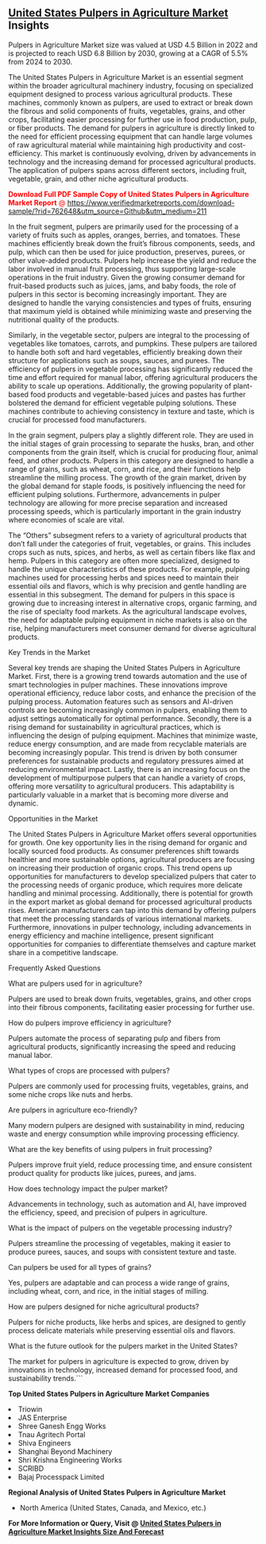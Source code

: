 <h2><a href="https://www.verifiedmarketreports.com/download-sample/?rid=762648&amp;utm_source=Github&amp;utm_medium=211" target="_blank">United States Pulpers in Agriculture Market</a> Insights</h2><p>Pulpers in Agriculture Market size was valued at USD 4.5 Billion in 2022 and is projected to reach USD 6.8 Billion by 2030, growing at a CAGR of 5.5% from 2024 to 2030.</p><p><p>The United States Pulpers in Agriculture Market is an essential segment within the broader agricultural machinery industry, focusing on specialized equipment designed to process various agricultural products. These machines, commonly known as pulpers, are used to extract or break down the fibrous and solid components of fruits, vegetables, grains, and other crops, facilitating easier processing for further use in food production, pulp, or fiber products. The demand for pulpers in agriculture is directly linked to the need for efficient processing equipment that can handle large volumes of raw agricultural material while maintaining high productivity and cost-efficiency. This market is continuously evolving, driven by advancements in technology and the increasing demand for processed agricultural products. The application of pulpers spans across different sectors, including fruit, vegetable, grain, and other niche agricultural products. <p><span class=""><span style="color: #ff0000;"><strong>Download Full PDF Sample Copy of United States Pulpers in Agriculture Market Report</strong> @ </span><a href="https://www.verifiedmarketreports.com/download-sample/?rid=762648&amp;utm_source=Github&amp;utm_medium=211" target="_blank">https://www.verifiedmarketreports.com/download-sample/?rid=762648&amp;utm_source=Github&amp;utm_medium=211</a></span></p><p>In the fruit segment, pulpers are primarily used for the processing of a variety of fruits such as apples, oranges, berries, and tomatoes. These machines efficiently break down the fruit’s fibrous components, seeds, and pulp, which can then be used for juice production, preserves, purees, or other value-added products. Pulpers help increase the yield and reduce the labor involved in manual fruit processing, thus supporting large-scale operations in the fruit industry. Given the growing consumer demand for fruit-based products such as juices, jams, and baby foods, the role of pulpers in this sector is becoming increasingly important. They are designed to handle the varying consistencies and types of fruits, ensuring that maximum yield is obtained while minimizing waste and preserving the nutritional quality of the products.<p>Similarly, in the vegetable sector, pulpers are integral to the processing of vegetables like tomatoes, carrots, and pumpkins. These pulpers are tailored to handle both soft and hard vegetables, efficiently breaking down their structure for applications such as soups, sauces, and purees. The efficiency of pulpers in vegetable processing has significantly reduced the time and effort required for manual labor, offering agricultural producers the ability to scale up operations. Additionally, the growing popularity of plant-based food products and vegetable-based juices and pastes has further bolstered the demand for efficient vegetable pulping solutions. These machines contribute to achieving consistency in texture and taste, which is crucial for processed food manufacturers. <p>In the grain segment, pulpers play a slightly different role. They are used in the initial stages of grain processing to separate the husks, bran, and other components from the grain itself, which is crucial for producing flour, animal feed, and other products. Pulpers in this category are designed to handle a range of grains, such as wheat, corn, and rice, and their functions help streamline the milling process. The growth of the grain market, driven by the global demand for staple foods, is positively influencing the need for efficient pulping solutions. Furthermore, advancements in pulper technology are allowing for more precise separation and increased processing speeds, which is particularly important in the grain industry where economies of scale are vital.<p>The “Others” subsegment refers to a variety of agricultural products that don’t fall under the categories of fruit, vegetables, or grains. This includes crops such as nuts, spices, and herbs, as well as certain fibers like flax and hemp. Pulpers in this category are often more specialized, designed to handle the unique characteristics of these products. For example, pulping machines used for processing herbs and spices need to maintain their essential oils and flavors, which is why precision and gentle handling are essential in this subsegment. The demand for pulpers in this space is growing due to increasing interest in alternative crops, organic farming, and the rise of specialty food markets. As the agricultural landscape evolves, the need for adaptable pulping equipment in niche markets is also on the rise, helping manufacturers meet consumer demand for diverse agricultural products.<p>Key Trends in the Market<p>Several key trends are shaping the United States Pulpers in Agriculture Market. First, there is a growing trend towards automation and the use of smart technologies in pulper machines. These innovations improve operational efficiency, reduce labor costs, and enhance the precision of the pulping process. Automation features such as sensors and AI-driven controls are becoming increasingly common in pulpers, enabling them to adjust settings automatically for optimal performance. Secondly, there is a rising demand for sustainability in agricultural practices, which is influencing the design of pulping equipment. Machines that minimize waste, reduce energy consumption, and are made from recyclable materials are becoming increasingly popular. This trend is driven by both consumer preferences for sustainable products and regulatory pressures aimed at reducing environmental impact. Lastly, there is an increasing focus on the development of multipurpose pulpers that can handle a variety of crops, offering more versatility to agricultural producers. This adaptability is particularly valuable in a market that is becoming more diverse and dynamic.<p>Opportunities in the Market<p>The United States Pulpers in Agriculture Market offers several opportunities for growth. One key opportunity lies in the rising demand for organic and locally sourced food products. As consumer preferences shift towards healthier and more sustainable options, agricultural producers are focusing on increasing their production of organic crops. This trend opens up opportunities for manufacturers to develop specialized pulpers that cater to the processing needs of organic produce, which requires more delicate handling and minimal processing. Additionally, there is potential for growth in the export market as global demand for processed agricultural products rises. American manufacturers can tap into this demand by offering pulpers that meet the processing standards of various international markets. Furthermore, innovations in pulper technology, including advancements in energy efficiency and machine intelligence, present significant opportunities for companies to differentiate themselves and capture market share in a competitive landscape.<p>Frequently Asked Questions<p>What are pulpers used for in agriculture? <p>Pulpers are used to break down fruits, vegetables, grains, and other crops into their fibrous components, facilitating easier processing for further use.<p>How do pulpers improve efficiency in agriculture? <p>Pulpers automate the process of separating pulp and fibers from agricultural products, significantly increasing the speed and reducing manual labor.<p>What types of crops are processed with pulpers? <p>Pulpers are commonly used for processing fruits, vegetables, grains, and some niche crops like nuts and herbs.<p>Are pulpers in agriculture eco-friendly? <p>Many modern pulpers are designed with sustainability in mind, reducing waste and energy consumption while improving processing efficiency.<p>What are the key benefits of using pulpers in fruit processing? <p>Pulpers improve fruit yield, reduce processing time, and ensure consistent product quality for products like juices, purees, and jams.<p>How does technology impact the pulper market? <p>Advancements in technology, such as automation and AI, have improved the efficiency, speed, and precision of pulpers in agriculture.<p>What is the impact of pulpers on the vegetable processing industry? <p>Pulpers streamline the processing of vegetables, making it easier to produce purees, sauces, and soups with consistent texture and taste.<p>Can pulpers be used for all types of grains? <p>Yes, pulpers are adaptable and can process a wide range of grains, including wheat, corn, and rice, in the initial stages of milling.<p>How are pulpers designed for niche agricultural products? <p>Pulpers for niche products, like herbs and spices, are designed to gently process delicate materials while preserving essential oils and flavors.<p>What is the future outlook for the pulpers market in the United States? <p>The market for pulpers in agriculture is expected to grow, driven by innovations in technology, increased demand for processed food, and sustainability trends.```</p><p><strong>Top United States Pulpers in Agriculture Market Companies</strong></p><div data-test-id=""><p><li>Triowin</li><li> JAS Enterprise</li><li> Shree Ganesh Engg Works</li><li> Tnau Agritech Portal</li><li> Shiva Engineers</li><li> Shanghai Beyond Machinery</li><li> Shri Krishna Engineering Works</li><li> SCRIBD</li><li> Bajaj Processpack Limited</li></p><div><strong>Regional Analysis of&nbsp;United States Pulpers in Agriculture Market</strong></div><ul><li dir="ltr"><p dir="ltr">North America&nbsp;(United States, Canada, and Mexico, etc.)</p></li></ul><p><strong>For More Information or Query, Visit @&nbsp;</strong><strong><a href="https://www.verifiedmarketreports.com/product/pulpers-in-agriculture-market/?utm_source=Github&amp;utm_medium=211" target="_blank">United States Pulpers in Agriculture Market Insights Size And Forecast</a></strong></p></div>

